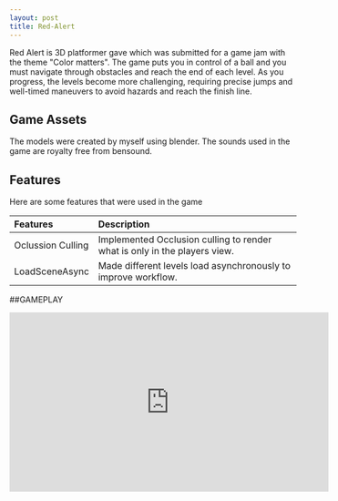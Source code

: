 ```yaml
---
layout: post
title: Red-Alert
---
```


Red Alert is 3D platformer gave which was submitted for a game jam with the theme "Color matters". The game puts you in control of a ball and you must navigate through obstacles and reach the end of each level. As you progress, the levels become more challenging, requiring precise jumps and well-timed maneuvers to avoid hazards and reach the finish line.


## Game Assets

The models were created by myself using blender. The sounds used in the game are royalty free from bensound.


## Features

Here are some features that were used in the game

| Features               | Description            |
| :---------------------|:-----------------------|
| Oclussion Culling      | Implemented Occlusion culling to render what is only in the players view. |
| LoadSceneAsync         | Made different levels load asynchronously to improve workflow.|


##GAMEPLAY
<iframe width="560" height="315" src="https://www.youtube.com/watch?v=RsPWGuCCzLQ" frameborder="0" allowfullscreen></iframe>